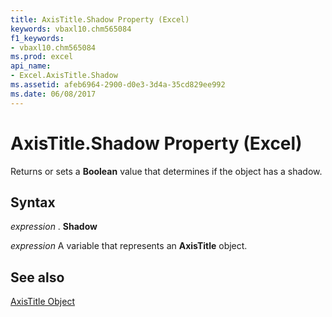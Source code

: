 ```yaml
---
title: AxisTitle.Shadow Property (Excel)
keywords: vbaxl10.chm565084
f1_keywords:
- vbaxl10.chm565084
ms.prod: excel
api_name:
- Excel.AxisTitle.Shadow
ms.assetid: afeb6964-2900-d0e3-3d4a-35cd829ee992
ms.date: 06/08/2017
---
```



# AxisTitle.Shadow Property (Excel)

Returns or sets a  **Boolean** value that determines if the object has a shadow.


## Syntax

 _expression_ . **Shadow**

 _expression_ A variable that represents an **AxisTitle** object.


## See also


[AxisTitle Object](Excel.AxisTitle(objec).md)

